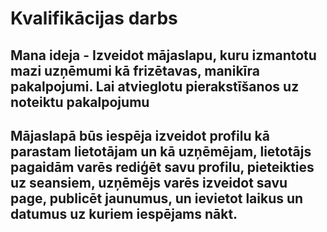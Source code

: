 # Kvalifikācijas darbs

## Mana ideja - Izveidot mājaslapu, kuru izmantotu mazi uzņēmumi kā frizētavas, manikīra pakalpojumi. Lai atvieglotu pierakstīšanos uz noteiktu pakalpojumu

## Mājaslapā būs iespēja izveidot profilu kā parastam lietotājam un kā uzņēmējam, lietotājs pagaidām varēs rediģēt savu profilu, pieteikties uz seansiem, uzņēmējs varēs izveidot savu page, publicēt jaunumus, un ievietot laikus un datumus uz kuriem iespējams nākt.